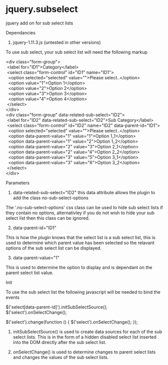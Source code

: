 # jquery.subselect
jquery add on for sub select lists

Dependancies

1. jquery-1.11.3.js (untested in other versions)

To use sub select, your sub select list will need the following markup

&lt;div class="form-group"&gt;<br />
&nbsp;&lt;label for="ID1"&gt;Category&lt;/label&gt;<br />
&nbsp;&lt;select class="form-control" id="ID1" name="ID1"&gt;<br />
&nbsp;&nbsp;&lt;option selected="selected" value=""&gt;Please select..&lt;/option&gt;<br />
&nbsp;&nbsp;&lt;option value="1"&gt;Option 1&lt;/option&gt;<br />
&nbsp;&nbsp;&lt;option value="2"&gt;Option 2&lt;/option&gt;<br />
&nbsp;&nbsp;&lt;option value="3"&gt;Option 3&lt;/option&gt;<br />
&nbsp;&nbsp;&lt;option value="4"&gt;Option 4&lt;/option&gt;<br />
&nbsp;&lt;/select&gt;<br />
&lt;/div&gt;<br />
&lt;div class="form-group" data-related-sub-select="ID2"&gt;<br />
&nbsp;&lt;label for="ID2" data-related-sub-select="ID2"&gt;Sub Category&lt;/label&gt;<br />
&nbsp;&lt;select class="form-control" id="ID2" name="ID2" data-parent-id="ID1"&gt;<br />
&nbsp;&nbsp;&lt;option selected="selected" value=""&gt;Please select..&lt;/option&gt;<br />
&nbsp;&nbsp;&lt;option data-parent-value="1" value="1"&gt;Option 1_1&lt;/option&gt;<br />
&nbsp;&nbsp;&lt;option data-parent-value="1" value="2"&gt;Option 1_2&lt;/option&gt;<br />
&nbsp;&nbsp;&lt;option data-parent-value="2" value="3"&gt;Option 2_1&lt;/option&gt;<br />
&nbsp;&nbsp;&lt;option data-parent-value="2" value="4"&gt;Option 2_2&lt;/option&gt;<br />
&nbsp;&nbsp;&lt;option data-parent-value="3" value="5"&gt;Option 3_1&lt;/option&gt;<br />
&nbsp;&nbsp;&lt;option data-parent-value="3" value="6"&gt;Option 3_2&lt;/option&gt;<br />
&nbsp;&lt;/select&gt;<br />
&lt;/div&gt;<br />

Parameters

1. data-related-sub-select="ID2" this data attribute allows the plugin to add the class no-sub-select-options

The '.no-sub-select-options' css class can be used to hide sub select lists if they contain no options, alternativley if you do not wish to hide your sub select list then this class can be ignored.

2. data-parent-id="ID1"

This is how the plugin knows that the select list is a sub select list, this is used to determine which parent value has been selected so the relavant options of the sub select list can be displayed.

3. data-parent-value="1"

This is used to determine the option to display and is dependant on the parent select list value.

Init

To use the sub select list the following javascript will be needed to bind the events

$('select[data-parent-id]').initSubSelectSource();
$('select').onSelectChange();

$('select').change(function () {
  $('select').onSelectChange();
});

1. initSubSelectSource() is used to create data sources for each of the sub select lists. This is in the form of a hidden disabled select list inserted into the DOM directly after the sub select list.

2. onSelectChange() is used to determine changes to parent select lists and changes the values of the sub select lists. 
